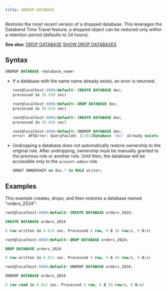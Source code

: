 ```yaml
---
title: UNDROP DATABASE
---
```


Restores the most recent version of a dropped database. This leverages the Databend Time Travel feature; a dropped object can be restored only within a retention period (defaults to 24 hours).

**See also:**
[DROP DATABASE](ddl-drop-database.md)
[SHOW DROP DATABASES](show-drop-databases.md)

## Syntax

```sql
UNDROP DATABASE <database_name>
```

- If a database with the same name already exists, an error is returned.

    ```sql title='Examples:'
    root@localhost:8000/default> CREATE DATABASE doc;
    processed in (0.030 sec)

    root@localhost:8000/default> DROP DATABASE doc;
    processed in (0.028 sec)

    root@localhost:8000/default> CREATE DATABASE doc;
    processed in (0.028 sec)

    root@localhost:8000/default> UNDROP DATABASE doc;
    error: APIError: QueryFailed: [2301]Database 'doc' already exists
    ```
- Undropping a database does not automatically restore ownership to the original role. After undropping, ownership must be manually granted to the previous role or another role. Until then, the database will be accessible only to the `account-admin` role.

    ```sql title='Examples:'
    GRNAT OWNERSHIP on doc.* to ROLE writer;
    ```

## Examples

This example creates, drops, and then restores a database named "orders_2024":

```sql
root@localhost:8000/default> CREATE DATABASE orders_2024;

CREATE DATABASE orders_2024

0 row written in 0.014 sec. Processed 0 row, 0 B (0 row/s, 0 B/s)

root@localhost:8000/default> DROP DATABASE orders_2024;

DROP DATABASE orders_2024

0 row written in 0.012 sec. Processed 0 row, 0 B (0 row/s, 0 B/s)

root@localhost:8000/default> UNDROP DATABASE orders_2024;

UNDROP DATABASE orders_2024

0 row read in 0.011 sec. Processed 0 row, 0 B (0 row/s, 0 B/s)
```
